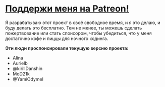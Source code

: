 # [Поддержи меня на Patreon!](https://www.patreon.com/bePatron?c=243288)
Я разрабатываю этот проект в своё свободное время, и я это делаю, и буду делать это бесплатно. Тем не менее, ты можешь сделать пожертвование или стать спонсором, чтобы убедиться, что у меня достаточно кофе и пиццы для ночного кодинга.

**Эти люди проспонсировали текущую версию проекта:**
- Alina
- Aurielb
- @kirillDanshin
- MoD21k
- @YamiOdymel